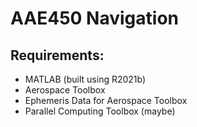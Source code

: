 # AAE450 Navigation
## Requirements:
- MATLAB (built using R2021b)
- Aerospace Toolbox
- Ephemeris Data for Aerospace Toolbox
- Parallel Computing Toolbox (maybe)
